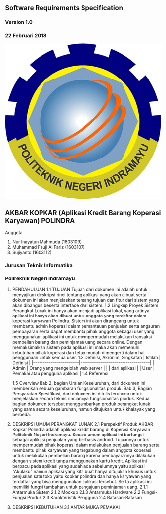 ## Software Requirements Specification
### Version 1.0
### 22 Februari 2018
![Logo Polindra](/image/polindra.png)

## AKBAR KOPKAR (Aplikasi Kredit Barang Koperasi Karyawan) POLINDRA

Anggota 
 1. Nur Inayatun Mahmuda (1603109)
 2. Muhammad Fauji Al Fariz (1603107)
 3. Sujiyanto (1603112)

### Jurusan Teknik Informatika 
### Polireknik Negeri Indramayu


1. PENDAHULUAN
	1.1 TUJUAN
		Tujuan dari dokumen ini adalah untuk menyajikan deskripsi rinci tentang aplikasi yang akan dibuat serta dokumen ini akan menjelaskan tentang tujuan dan fitur dari sistem yang akan dibangun beserta interface dari sistem.
	1.2 Lingkup Proyek
		Sistem Perangkat Lunak ini hanya akan menjadi aplikasi lokal, yang artinya aplikasi ini hanya akan dibuat untuk anggota yang terdaftar dalam koperasi karyawan Polindra. Sistem ini akan dirangcang untuk membantu admin koperasi dalam pemantauan penjualan serta angsuran pembayaran serta dapat membantu pihak anggota sebagai user yang menggunakan aplikasi ini untuk mempermudah melakukan transaksi pembelian barang dan peminjaman uang secara online. Dengan memaksimalkan sistem pada aplikasi ini maka akan memenuhi kebutuhan pihak koperasi dan tetap mudah dimengerti dalam hal penggunaan untuk semua user.
	1.3 Definisi, Akronim, Singkatan
		|		Istilah			|		Definisi					|
		|-----------------------|-----------------------------------|
		| Admin					| Orang yang mengelolah web server	|
		|						| dari aplikasi						|
		| User					| Pemakai atau pengguna aplikasi	|
	1.4 Referensi
		
	1.5 Overview
		Bab 2, bagian Uraian Keseluruhan, dari dokumen ini memberikan sebuah gambaran fungsionalitas produk.
		Bab 3, Bagian Persyaratan Spesifikasi, dari dokumen ini ditulis terutama untuk menjelaskan secara teknis rinciannya fungsionalitas produk.
		Kedua bagian dokumen tersebut menggambarkan produk perangkat lunak yang sama secara keseluruhan, namun ditujukan untuk khalayak yang berbeda.
2. DESKRIPSI UMUM PERANGKAT LUNAK
  2.1 Perspektif Produk
	AKBAR Kopkar Polindra adalah aplikasi kredit barang di Koperasi Karyawan Politeknik Negeri Indramayu. Secara umum aplikasi ini berfungsi sebagai aplikasi penjualan yang berbasis android. Tujuannya untuk mempermudah  pihak koperasi dalam melakukan penjualan barang serta membantu pihak karyawan yang tergabung dalam anggota koperasi untuk melakukan pembelian barang karena pembayarannya dilakukan dengan sistem kredit tanpa menggunakan kartu kredit. Aplikasi ini berpacu pada aplikasi yang sudah ada sebelumnya yaitu aplikasi “Akulaku” namun aplikasi yang kita buat hanya ditujukan khusus untuk penjualan satu toko yaitu kopkar polindra dan hanya karyawan yang terdaftar yang bisa menggunakan aplikasi tersebut. Serta aplikasi ini memiliki fungsi tambahan untuk pengajuan peminjaman uang. 
  	 2.1.1 Antarmuka Sistem
  	 2.1.2 Mockup
  	 2.1.3 Antarmuka Hardware
  2.2 Fungsi-Fungsi Produk
  2.3 Karakteristik Pengguna
  2.4 Batasan-Batasan
  
3. DESKRIPSI KEBUTUHAN
  3.1 ANTAR MUKA PEMAKAI
